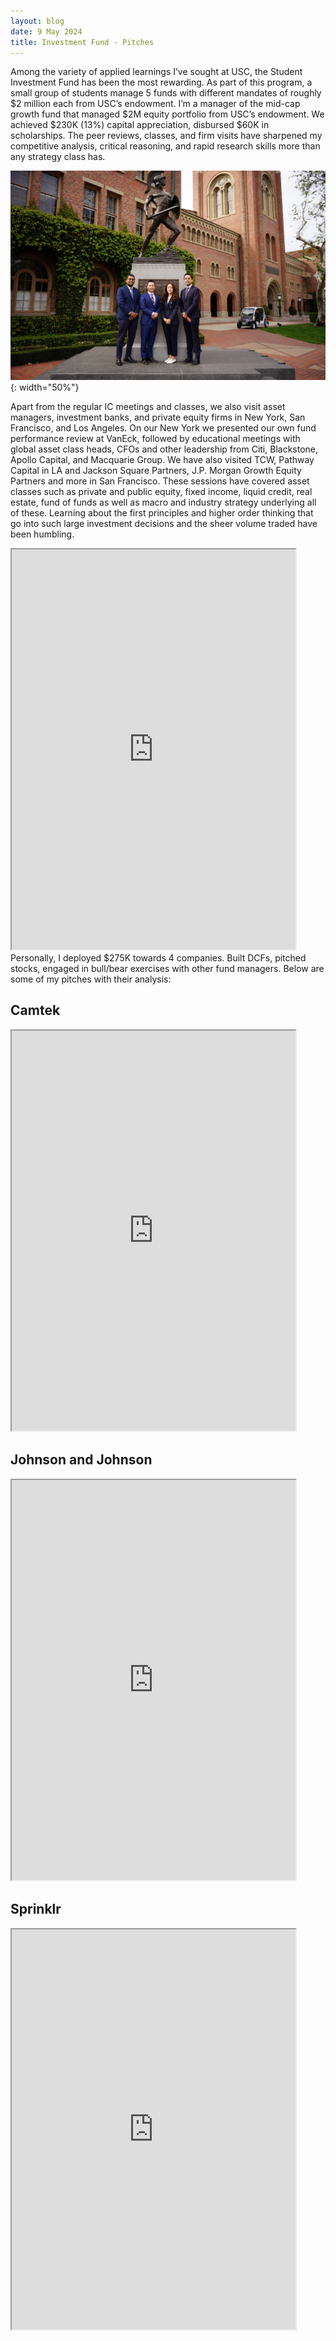 ```yaml
---
layout: blog
date: 9 May 2024
title: Investment Fund - Pitches
---
```


Among the variety of applied learnings I’ve sought at USC, the Student Investment Fund has been the most rewarding. As part of this program, a small group of students manage 5 funds with different mandates of roughly $2 million each from USC’s endowment. I’m a manager of the mid-cap growth fund that managed $2M equity portfolio from USC’s endowment. We achieved $230K (13%) capital appreciation, disbursed $60K in scholarships. The peer reviews, classes, and firm visits have sharpened my competitive analysis, critical reasoning, and rapid research skills more than any strategy class has.

![](/projects/misc_images/sif.jpg){: width="50%"}

Apart from the regular IC meetings and classes, we also visit asset managers, investment banks, and private equity firms in New York, San Francisco, and Los Angeles. On our New York we presented our own fund performance review at VanEck, followed by educational meetings with global asset class heads, CFOs and other leadership from Citi, Blackstone, Apollo Capital, and Macquarie Group. We have also visited TCW, Pathway Capital in LA and Jackson Square Partners, J.P. Morgan Growth Equity Partners and more in San Francisco. These sessions have covered asset classes such as private and public equity, fixed income, liquid credit, real estate, fund of funds as well as macro and industry strategy underlying all of these. Learning about the first principles and higher order thinking that go into such large investment decisions and the sheer volume traded have been humbling.

<iframe src="https://drive.google.com/file/d/12RTGEhlrl4FeThNVwYajT0Rp_WcjDKD1/preview" width="90%" height="640" allow="autoplay"></iframe>

<br>
Personally, I deployed $275K towards 4 companies. Built DCFs, pitched stocks, engaged in bull/bear exercises with other fund managers. Below are some of my pitches with their analysis:

## Camtek
<iframe src="https://docs.google.com/spreadsheets/d/e/2PACX-1vTU_GeO3wEnenikwjEarGyjd0GNOhdrVAQySGvHsAl2lZvXzXrueTt98Awbrx-vtQ/pubhtml?widget=true&amp;headers=false" width="90%" height="640" allow="autoplay"></iframe>

## Johnson and Johnson
<iframe src="https://docs.google.com/spreadsheets/d/e/2PACX-1vSyQazyG7rXMG3vOr9Hb_rMAoPRh6PxA6InP31WtJoY3sd2_wL8wAzmZGzsg_KMzg/pubhtml?widget=true&amp;headers=false" width="90%" height="640"></iframe>

## Sprinklr
<iframe src="https://docs.google.com/spreadsheets/d/e/2PACX-1vStZuFqQQtqr9VSIwVJ2IYf60f5e6HrHnvU0cqmmK9MocQ163_nr-hy_VMLFjpuvA/pubhtml?widget=true&amp;headers=false" width="90%" height="640"></iframe>